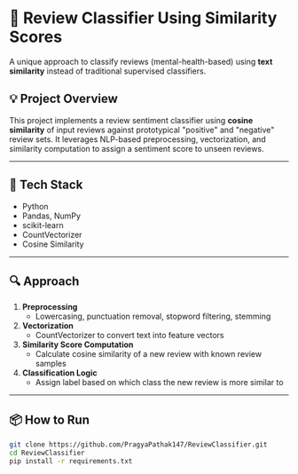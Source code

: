 # 📝 Review Classifier Using Similarity Scores

A unique approach to classify reviews (mental-health-based) using **text similarity** instead of traditional supervised classifiers.

## 💡 Project Overview

This project implements a review sentiment classifier using **cosine similarity** of input reviews against prototypical "positive" and "negative" review sets. It leverages NLP-based preprocessing, vectorization, and similarity computation to assign a sentiment score to unseen reviews.

---

## 🧰 Tech Stack

- Python
- Pandas, NumPy
- scikit-learn
- CountVectorizer
- Cosine Similarity

---

## 🔍 Approach

1. **Preprocessing**
   - Lowercasing, punctuation removal, stopword filtering, stemming
2. **Vectorization**
   - CountVectorizer to convert text into feature vectors
3. **Similarity Score Computation**
   - Calculate cosine similarity of a new review with known review samples
4. **Classification Logic**
   - Assign label based on which class the new review is more similar to

---



## 📦 How to Run

```bash
git clone https://github.com/PragyaPathak147/ReviewClassifier.git
cd ReviewClassifier
pip install -r requirements.txt
